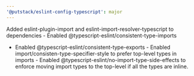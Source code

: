 ```yaml
---
'@putstack/eslint-config-typescript': major
---
```


Added eslint-plugin-import and eslint-import-resolver-typescript to dependencies - Enabled @typescript-eslint/consistent-type-imports

- Enabled @typescript-eslint/consistent-type-exports - Enabled import/consisten-type-specifier-style to prefer top-level types in imports - Enabled @typescript-eslint/no-import-type-side-effects to enforce moving import types to the top-level if all the types are inline.
